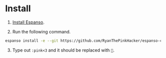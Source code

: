 # Install

1. [Install Espanso](https://espanso.org/install/).

2. Run the following command.

```bash
espanso install -e --git https://github.com/RyanThePinkHacker/espanso-conf.git pinks-package
```

3. Type out `:pink<3` and it should be replaced with `🩷`.

